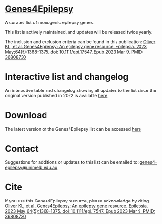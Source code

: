 # [Genes4Epilepsy](https://bahlolab.github.io/Genes4Epilepsy/)
A curated list of monogenic epilepsy genes. 

This list is actively maintained, and updates will be released twice yearly.

The inclusion and exclusion criteria can be found in this publication: [Oliver KL, et al. Genes4Epilepsy: An epilepsy gene resource. Epilepsia. 2023 May;64(5):1368-1375. doi: 10.1111/epi.17547. Epub 2023 Mar 9. PMID: 36808730](https://onlinelibrary.wiley.com/doi/10.1111/epi.17547)

# Interactive list and changelog
An interactive table and changelog showing all updates to the list since the original version published in 2022 is available [here](https://bahlolab.github.io/Genes4Epilepsy/)

# Download
The latest version of the Genes4Epilepsy list can be accessed [here](https://github.com/bahlolab/Genes4Epilepsy/releases/latest)

# Contact
Suggestions for additions or updates to this list can be emailed to: genes4-epilepsy@unimelb.edu.au

# Cite
If you use this Genes4Epilepsy resource, please acknowledge by citing [Oliver KL, et al. Genes4Epilepsy: An epilepsy gene resource. Epilepsia. 2023 May;64(5):1368-1375. doi: 10.1111/epi.17547. Epub 2023 Mar 9. PMID: 36808730](https://onlinelibrary.wiley.com/doi/10.1111/epi.17547)
